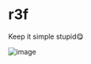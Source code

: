 # r3f
Keep it simple stupid😋

![image](https://tiiny.host/blog/assets/images/1_adcnxab1qc_5kf8juxdeya.png)
